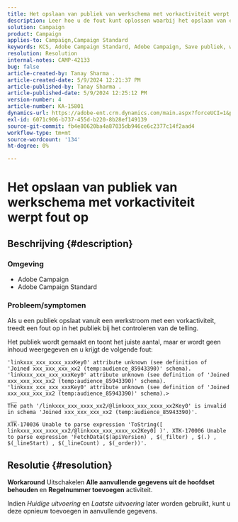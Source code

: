 ```yaml
---
title: Het opslaan van publiek van werkschema met vorkactiviteit werpt fout op
description: Leer hoe u de fout kunt oplossen waarbij het opslaan van een publiek vanuit een workflow met een vorkactiviteit een fout veroorzaakt.
solution: Campaign
product: Campaign
applies-to: Campaign,Campaign Standard
keywords: KCS, Adobe Campaign Standard, Adobe Campaign, Save publiek, workflow, vorkactiviteit, meldt een fout, problemen oplossen
resolution: Resolution
internal-notes: CAMP-42133
bug: false
article-created-by: Tanay Sharma .
article-created-date: 5/9/2024 12:21:37 PM
article-published-by: Tanay Sharma .
article-published-date: 5/9/2024 12:25:12 PM
version-number: 4
article-number: KA-15801
dynamics-url: https://adobe-ent.crm.dynamics.com/main.aspx?forceUCI=1&pagetype=entityrecord&etn=knowledgearticle&id=5a2fa7ab-fe0d-ef11-9f89-000d3a345e57
exl-id: 6071c906-b737-455d-b220-8b28ef149139
source-git-commit: fb4e80620ba4a87035db946ce6c2377c14f2aad4
workflow-type: tm+mt
source-wordcount: '134'
ht-degree: 0%

---
```


# Het opslaan van publiek van werkschema met vorkactiviteit werpt fout op

## Beschrijving {#description}


### Omgeving

- Adobe Campaign
- Adobe Campaign Standard


### Probleem/symptomen

Als u een publiek opslaat vanuit een werkstroom met een vorkactiviteit, treedt een fout op in het publiek bij het controleren van de telling.

Het publiek wordt gemaakt en toont het juiste aantal, maar er wordt geen inhoud weergegeven en u krijgt de volgende fout:


```
'linkxxx_xxx_xxxx_xxxKey0' attribute unknown (see definition of 'Joined xxx_xxx_xxx_xx2 (temp:audience_85943390)' schema). 'linkxxx_xxx_xxx_xxxKey0' attribute unknown (see definition of 'Joined xxx_xxx_xxx_xx2 (temp:audience_85943390)' schema). 'linkxxx_xxx_xxx_xxxKey0' attribute unknown (see definition of 'Joined xxx_xxx_xxx_xx2 (temp:audience_85943390)' schema).>
 __
The path '/linkxxx_xxx_xxxx_xx2/@linkxxx_xxx_xxxx_xx2Key0' is invalid in schema 'Joined xxx_xxx_xxx_xx2 (temp:audience_85943390)'.
 __
XTK-170036 Unable to parse expression 'ToString([ linkxxx_xxx_xxxx_xx2/@linkxxx_xxx_xxxx_xx2Key0] )'. XTK-170006 Unable to parse expression 'FetchData($(apiVersion) , $(_filter) , $(.) , $(_lineStart) , $(_lineCount) , $(_order))'.
```



## Resolutie {#resolution}


<b>Workaround</b>
Uitschakelen <b>Alle aanvullende gegevens uit de hoofdset behouden </b>en <b>Regelnummer toevoegen</b> activiteit.

Indien *Huidige uitvoering* en *Laatste uitvoering* later worden gebruikt, kunt u deze opnieuw toevoegen in aanvullende gegevens.
